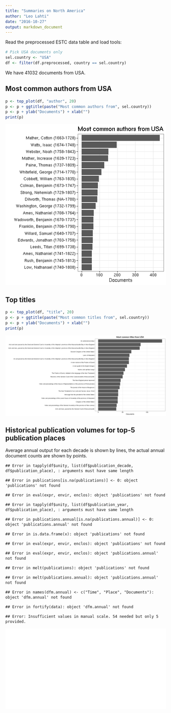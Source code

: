```yaml
---
title: "Summaries on North America"
author: "Leo Lahti"
date: "2016-10-27"
output: markdown_document
---
```


Read the preprocessed ESTC data table and load tools:




```r
# Pick USA documents only
sel.country <- "USA"
df <- filter(df.preprocessed, country == sel.country)
```

We have 41032 documents from USA.


## Most common authors from USA


```r
p <- top_plot(df, "author", 20)
p <- p + ggtitle(paste("Most common authors from", sel.country))
p <- p + ylab("Documents") + xlab("")
print(p)
```

![plot of chunk NAtopauth](figure/NAtopauth-1.png)


## Top titles 


```r
p <- top_plot(df, "title", 20)
p <- p + ggtitle(paste("Most common titles from", sel.country))
p <- p + ylab("Documents") + xlab("")
print(p)
```

![plot of chunk NAtoptitles](figure/NAtoptitles-1.png)



## Historical publication volumes for top-5 publication places

Average annual output for each decade is shown by lines, the actual annual document counts are shown by points. 


```
## Error in tapply(df$unity, list(df$publication_decade, df$publication_place), : arguments must have same length
```

```
## Error in publications[is.na(publications)] <- 0: object 'publications' not found
```

```
## Error in eval(expr, envir, enclos): object 'publications' not found
```

```
## Error in tapply(df$unity, list(df$publication_year, df$publication_place), : arguments must have same length
```

```
## Error in publications.annual[is.na(publications.annual)] <- 0: object 'publications.annual' not found
```

```
## Error in is.data.frame(x): object 'publications' not found
```

```
## Error in eval(expr, envir, enclos): object 'publications' not found
```

```
## Error in eval(expr, envir, enclos): object 'publications.annual' not found
```

```
## Error in melt(publications): object 'publications' not found
```

```
## Error in melt(publications.annual): object 'publications.annual' not found
```

```
## Error in names(dfm.annual) <- c("Time", "Place", "Documents"): object 'dfm.annual' not found
```

```
## Error in fortify(data): object 'dfm.annual' not found
```

```
## Error: Insufficient values in manual scale. 54 needed but only 5 provided.
```

![plot of chunk NApubvols](figure/NApubvols-1.png)
